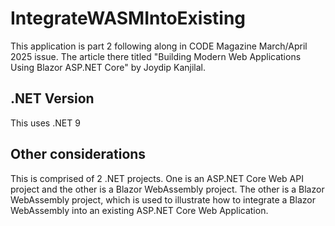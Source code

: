 # IntegrateWASMIntoExisting

This application is part 2 following along in CODE Magazine March/April 2025 issue. The article there titled "Building Modern Web Applications Using Blazor ASP.NET Core" by Joydip Kanjilal.

## .NET Version

This uses .NET 9

## Other considerations

This is comprised of 2 .NET projects. One is an ASP.NET Core Web API project and the other is a Blazor WebAssembly project. The other is a Blazor WebAssembly project, which is used to illustrate how to integrate a Blazor WebAssembly into an existing ASP.NET Core Web Application.
